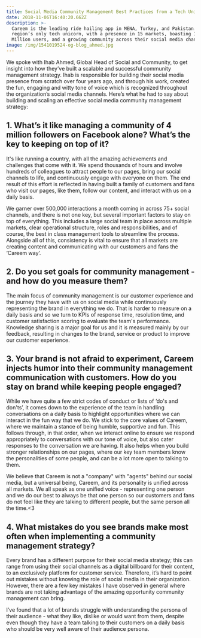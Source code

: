 ```yaml
---
title: Social Media Community Management Best Practices from a Tech Unicorn
date: 2018-11-06T16:40:20.662Z
description: >-
  Careem is the leading ride hailing app in MENA, Turkey, and Pakistan. It’s the
  region’s only tech unicorn, with a presence in 15 markets, boasting 15+
  Million users, and a growing community across their social media channels. 
image: /img/1541019524-og-blog_ahmed.jpg
---
```



We spoke with Ihab Ahmed, Global Head of Social and Community, to get insight into how they’ve built a scalable and successful community management strategy. Ihab is responsible for building their social media presence from scratch over four years ago, and through his work, created the fun, engaging and witty tone of voice which is recognized throughout the organization’s social media channels. Here’s what he had to say about building and scaling an effective social media community management strategy: 

## 

## 1. What’s it like managing a community of 4 million followers on Facebook alone? What’s the key to keeping on top of it?

It's like running a country, with all the amazing achievements and challenges that come with it. We spend thousands of hours and involve hundreds of colleagues to attract people to our pages, bring our social channels to life, and continuously engage with everyone on them. The end result of this effort is reflected in having built a family of customers and fans who visit our pages, like them, follow our content, and interact with us on a daily basis.



We garner over 500,000 interactions a month coming in across 75+ social channels, and there is not one key, but several important factors to stay on top of everything. This includes a large social team in place across multiple markets, clear operational structure, roles and responsibilities, and of course, the best in class management tools to streamline the process. Alongside all of this, consistency is vital to ensure that all markets are creating content and communicating with our customers and fans the ‘Careem way’.

## 

## 2. Do you set goals for community management - and how do you measure them?

The main focus of community management is our customer experience and the journey they have with us on social media while continuously representing the brand in everything we do. That is harder to measure on a daily basis and so we turn to KPIs of response time, resolution time, and customer satisfaction scoring to evaluate the team's performance. Knowledge sharing is a major goal for us and it is measured mainly by our feedback, resulting in changes to the brand, service or product to improve our customer experience.



## 3. Your brand is not afraid to experiment, Careem injects humor into their community management communication with customers. How do you stay on brand while keeping people engaged?



While we have quite a few strict codes of conduct or lists of ‘do's and don'ts’, it comes down to the experience of the team in handling conversations on a daily basis to highlight opportunities where we can interact in the fun way that we do. We stick to the core values of Careem, where we maintain a stance of being humble, supportive and fun. This follows through, in that order, when we interact online to ensure we respond appropriately to conversations with our tone of voice, but also cater responses to the conversation we are having. It also helps when you build stronger relationships on our pages, where our key team members know the personalities of some people, and can be a lot more open to talking to them.



We believe that Careem is not a "company" with "agents" behind our social media, but a universal being, Careem, and its personality is unified across all markets. We all speak as one unified voice - representing one person and we do our best to always be that one person so our customers and fans do not feel like they are talking to different people, but the same person all the time.<3 





## 4. What mistakes do you see brands make most often when implementing a community management strategy?

Every brand has a different purpose for their social media strategy; this can range from using their social channels as a digital billboard for their content, to an exclusively platform for customer service. Therefore, it’s hard to point out mistakes without knowing the role of social media in their organization. However, there are a few key mistakes I have observed in general where brands are not taking advantage of the amazing opportunity community management can bring. 



I’ve found that a lot of brands struggle with understanding the persona of their audience - what they like, dislike or would want from them, despite even though they have a team talking to their customers on a daily basis who should be very well aware of their audience persona.
